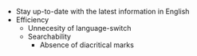 - Stay up-to-date with the latest information in English
- Efficiency
    - Unnecesity of language-switch
    - Searchability
        - Absence of diacritical marks
